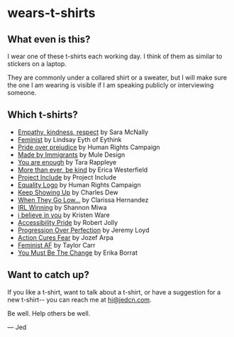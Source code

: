 # wears-t-shirts

## What even is this?

I wear one of these t-shirts each working day. I think of them as similar to
stickers on a laptop.

They are commonly under a collared shirt or a sweater, but I will make sure the
one I am wearing is visible if I am speaking publicly or interviewing someone.

## Which t-shirts?

* <a href="t/empathy-kindness-respect/README.md" alt="More about Empathy, kindness, respect">Empathy, kindness, respect</a> by Sara McNally
* <a href="t/feminist/README.md" alt="More about Feminist">Feminist</a> by Lindsay Eyth of Eythink
* <a href="t/pride-over-prejudice/README.md" alt="More about Pride over prejudice">Pride over prejudice</a> by Human Rights Campaign
* <a href="t/made-by-immigrants/README.md" alt="More about Made by Immigrants">Made by Immigrants</a> by Mule Design
* <a href="t/you-are-enough/README.md" alt="More about You are enough">You are enough</a> by Tara Rappleye
* <a href="t/more-than-ever-be-kind/README.md" alt="More about More than ever, be kind">More than ever, be kind</a> by Erica Westerfield
* <a href="t/project-include/README.md" alt="More about Project Include">Project Include</a> by Project Include
* <a href="t/equality-logo/README.md" alt="More about Equality Logo">Equality Logo</a> by Human Rights Campaign
* <a href="t/keep-showing-up/README.md" alt="More about Keep Showing Up">Keep Showing Up</a> by Charles Dew
* <a href="t/when-they-go-low/README.md" alt="More about When They Go Low...">When They Go Low...</a> by Clarissa Hernandez
* <a href="t/irl-winning/README.md" alt="More about IRL Winning">IRL Winning</a> by Shannon Miwa
* <a href="t/i-believe-in-you/README.md" alt="More about i believe in you">i believe in you</a> by Kristen Ware
* <a href="t/accessibility-pride/README.md" alt="More about Accessibility Pride">Accessibility Pride</a> by Robert Jolly
* <a href="t/progression-over-perfection/README.md" alt="More about Progression Over Perfection">Progression Over Perfection</a> by Jeremy Loyd
* <a href="t/action-cures-fear/README.md" alt="More about Action Cures Fear">Action Cures Fear</a> by Jozef Arpa
* <a href="t/feminist-af/README.md" alt="More about Feminist AF">Feminist AF</a> by Taylor Carr
* <a href="t/you-must-be-the-change/README.md" alt="More about You Must Be The Change">You Must Be The Change</a> by Erika Borrat

## Want to catch up?

If you like a t-shirt, want to talk about a t-shirt, or have a suggestion for a
new t-shirt-- you can reach me at hi@jedcn.com.

Be well. Help others be well.

— Jed
